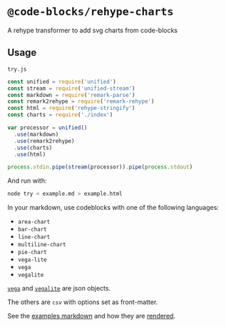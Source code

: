 # `@code-blocks/rehype-charts`

A rehype transformer to add svg charts from code-blocks

## Usage

`try.js`

```js
const unified = require('unified')
const stream = require('unified-stream')
const markdown = require('remark-parse')
const remark2rehype = require('remark-rehype')
const html = require('rehype-stringify')
const charts = require('./index')

var processor = unified()
  .use(markdown)
  .use(remark2rehype)
  .use(charts)
  .use(html)

process.stdin.pipe(stream(processor)).pipe(process.stdout)
```

And run with:

```bash
node try < example.md > example.html
```

In your markdown, use codeblocks with one of the following languages:

* `area-chart`
* `bar-chart`
* `line-chart`
* `multiline-chart`
* `pie-chart`
* `vega-lite`
* `vega`
* `vegalite`

[`vega`](https://vega.github.io/vega/) and [`vegalite`](https://vega.github.io/vega-lite/) are json objects.

The others are `csv` with options set as front-matter.

See the [examples markdown](https://raw.githubusercontent.com/idris-maps/eleventy-charts/master/examples.md) and how they are [rendered](http://eleventy-charts.surge.sh/).